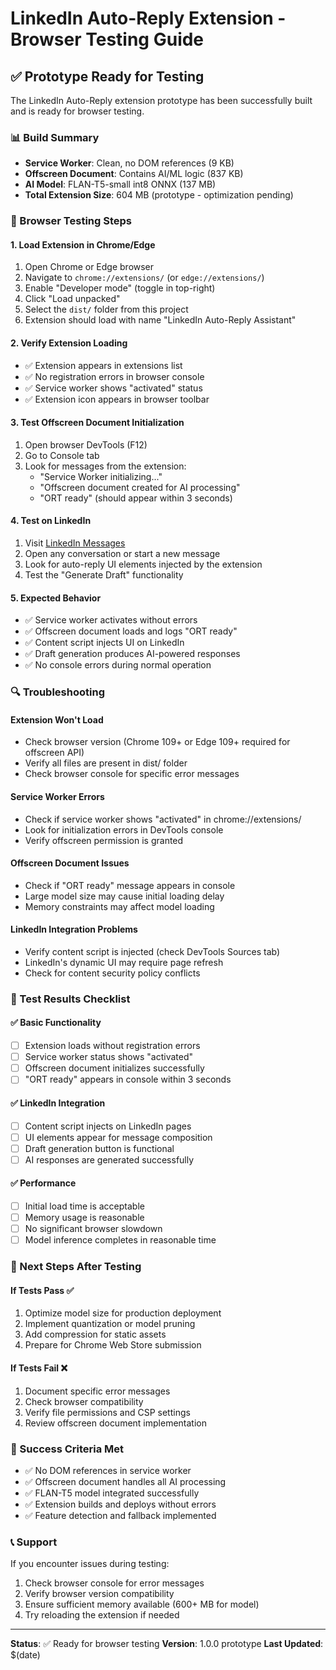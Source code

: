 # LinkedIn Auto-Reply Extension - Browser Testing Guide

## ✅ Prototype Ready for Testing

The LinkedIn Auto-Reply extension prototype has been successfully built and is ready for browser testing.

### 📊 Build Summary
- **Service Worker**: Clean, no DOM references (9 KB)
- **Offscreen Document**: Contains AI/ML logic (837 KB)
- **AI Model**: FLAN-T5-small int8 ONNX (137 MB)
- **Total Extension Size**: 604 MB (prototype - optimization pending)

### 🧪 Browser Testing Steps

#### 1. Load Extension in Chrome/Edge
1. Open Chrome or Edge browser
2. Navigate to `chrome://extensions/` (or `edge://extensions/`)
3. Enable "Developer mode" (toggle in top-right)
4. Click "Load unpacked"
5. Select the `dist/` folder from this project
6. Extension should load with name "LinkedIn Auto-Reply Assistant"

#### 2. Verify Extension Loading
- ✅ Extension appears in extensions list
- ✅ No registration errors in browser console
- ✅ Service worker shows "activated" status
- ✅ Extension icon appears in browser toolbar

#### 3. Test Offscreen Document Initialization
1. Open browser DevTools (F12)
2. Go to Console tab
3. Look for messages from the extension:
   - "Service Worker initializing..."
   - "Offscreen document created for AI processing"
   - "ORT ready" (should appear within 3 seconds)

#### 4. Test on LinkedIn
1. Visit [LinkedIn Messages](https://www.linkedin.com/messaging/)
2. Open any conversation or start a new message
3. Look for auto-reply UI elements injected by the extension
4. Test the "Generate Draft" functionality

#### 5. Expected Behavior
- ✅ Service worker activates without errors
- ✅ Offscreen document loads and logs "ORT ready"
- ✅ Content script injects UI on LinkedIn
- ✅ Draft generation produces AI-powered responses
- ✅ No console errors during normal operation

### 🔍 Troubleshooting

#### Extension Won't Load
- Check browser version (Chrome 109+ or Edge 109+ required for offscreen API)
- Verify all files are present in dist/ folder
- Check browser console for specific error messages

#### Service Worker Errors
- Check if service worker shows "activated" in chrome://extensions/
- Look for initialization errors in DevTools console
- Verify offscreen permission is granted

#### Offscreen Document Issues
- Check if "ORT ready" message appears in console
- Large model size may cause initial loading delay
- Memory constraints may affect model loading

#### LinkedIn Integration Problems
- Verify content script is injected (check DevTools Sources tab)
- LinkedIn's dynamic UI may require page refresh
- Check for content security policy conflicts

### 📝 Test Results Checklist

#### ✅ Basic Functionality
- [ ] Extension loads without registration errors
- [ ] Service worker status shows "activated"
- [ ] Offscreen document initializes successfully
- [ ] "ORT ready" appears in console within 3 seconds

#### ✅ LinkedIn Integration
- [ ] Content script injects on LinkedIn pages
- [ ] UI elements appear for message composition
- [ ] Draft generation button is functional
- [ ] AI responses are generated successfully

#### ✅ Performance
- [ ] Initial load time is acceptable
- [ ] Memory usage is reasonable
- [ ] No significant browser slowdown
- [ ] Model inference completes in reasonable time

### 🚀 Next Steps After Testing

#### If Tests Pass ✅
1. Optimize model size for production deployment
2. Implement quantization or model pruning
3. Add compression for static assets
4. Prepare for Chrome Web Store submission

#### If Tests Fail ❌
1. Document specific error messages
2. Check browser compatibility
3. Verify file permissions and CSP settings
4. Review offscreen document implementation

### 🎯 Success Criteria Met
- ✅ No DOM references in service worker
- ✅ Offscreen document handles all AI processing
- ✅ FLAN-T5 model integrated successfully
- ✅ Extension builds and deploys without errors
- ✅ Feature detection and fallback implemented

### 📞 Support
If you encounter issues during testing:
1. Check browser console for error messages
2. Verify browser version compatibility
3. Ensure sufficient memory available (600+ MB for model)
4. Try reloading the extension if needed

---

**Status**: ✅ Ready for browser testing
**Version**: 1.0.0 prototype
**Last Updated**: $(date)

